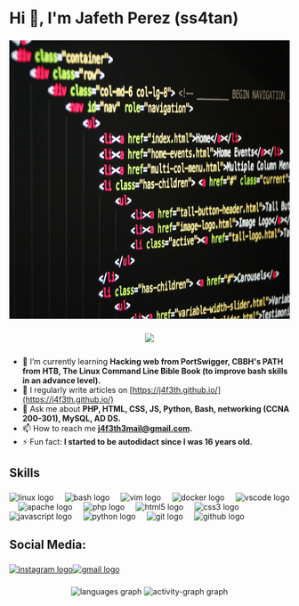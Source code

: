 <h1 align="left">Hi 👋, I'm Jafeth Perez (ss4tan)</h1>

###

<div align="center">
  <img height="500" src="https://raw.githubusercontent.com/j4f3th/j4f3th/refs/heads/main/1.jpg"  />
</div>

###

<div align="center">
  <img height="50" src="https://readme-typing-svg.demolab.com/?font=Fira+Code&duration=1000&pause=1000&color=5B00A9&center=true&width=435&lines=%3Cimg+src%3D%22PWNED%22+onerror%3D%22alert(1)%22%3E;%2F..%2F..%2F..%2F..%2F..%2F..%2Fetc%2Fpasswd;%27+or+3%3D3--+-;PWNED"  />
</div>

###

- 🌱 I’m currently learning **Hacking web from PortSwigger, CBBH's PATH from HTB, The Linux Command Line Bible Book (to improve bash skills in an advance level).**
- 📝 I regularly write articles on [https://j4f3th.github.io/](https://j4f3th.github.io/)
- 💬 Ask me about **PHP, HTML, CSS, JS, Python, Bash, networking (CCNA 200-301), MySQL, AD DS.**
- 📫 How to reach me **j4f3th3mail@gmail.com.**
- ⚡ Fun fact: **I started to be autodidact since I was 16 years old.**

###

<h2 align="left">Skills</h2>

###

<div align="left">
  <img src="https://cdn.jsdelivr.net/gh/devicons/devicon/icons/linux/linux-original.svg" height="40" alt="linux logo"  />
  <img width="12" />
  <img src="https://cdn.jsdelivr.net/gh/devicons/devicon/icons/bash/bash-original.svg" height="40" alt="bash logo"  />
  <img width="12" />
  <img src="https://cdn.jsdelivr.net/gh/devicons/devicon/icons/vim/vim-original.svg" height="40" alt="vim logo"  />
  <img width="12" />
  <img src="https://cdn.jsdelivr.net/gh/devicons/devicon/icons/docker/docker-original.svg" height="40" alt="docker logo"  />
  <img width="12" />
  <img src="https://cdn.jsdelivr.net/gh/devicons/devicon/icons/vscode/vscode-original.svg" height="40" alt="vscode logo"  />
  <img width="12" />
  <img src="https://cdn.jsdelivr.net/gh/devicons/devicon/icons/apache/apache-original.svg" height="40" alt="apache logo"  />
  <img width="12" />
  <img src="https://cdn.jsdelivr.net/gh/devicons/devicon/icons/php/php-original.svg" height="40" alt="php logo"  />
  <img width="12" />
  <img src="https://cdn.jsdelivr.net/gh/devicons/devicon/icons/html5/html5-original.svg" height="40" alt="html5 logo"  />
  <img width="12" />
  <img src="https://cdn.jsdelivr.net/gh/devicons/devicon/icons/css3/css3-original.svg" height="40" alt="css3 logo"  />
  <img width="12" />
  <img src="https://cdn.jsdelivr.net/gh/devicons/devicon/icons/javascript/javascript-original.svg" height="40" alt="javascript logo"  />
  <img width="12" />
  <img src="https://cdn.jsdelivr.net/gh/devicons/devicon/icons/python/python-original.svg" height="40" alt="python logo"  />
  <img width="12" />
  <img src="https://cdn.jsdelivr.net/gh/devicons/devicon/icons/git/git-original.svg" height="40" alt="git logo"  />
  <img width="12" />
  <img src="https://cdn.jsdelivr.net/gh/devicons/devicon/icons/github/github-original.svg" height="40" alt="github logo"  />
</div>

###

<h2 align="left">Social Media:</h2>

###

<div align="left">
  <a href="https://www.instagram.com/md5_j4f3th" target="_blank"><img src="https://raw.githubusercontent.com/maurodesouza/profile-readme-generator/master/src/assets/icons/social/instagram/default.svg" width="52" height="40" alt="instagram logo"  /></a><a href="j4f3th3mail@gmail.com" target="_blank"><img src="https://raw.githubusercontent.com/maurodesouza/profile-readme-generator/master/src/assets/icons/social/gmail/default.svg" width="52" height="40" alt="gmail logo"  />
  </a>
</div>

###

<div align="center">
  <img src="https://github-readme-stats.vercel.app/api/top-langs?username=j4f3th&locale=en&hide_title=false&layout=compact&card_width=320&langs_count=5&theme=radical&hide_border=false&order=2&custom_title=Lenguages" height="150" alt="languages graph"  />
  <img src="https://github-readme-activity-graph.vercel.app/graph?username=j4f3th&radius=16&theme=redical&area=true&order=5&custom_title=Contribution%20Graph&hide_border=true&hide_title=false" height="300" alt="activity-graph graph"  />
</div>

###
